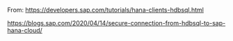 From: https://developers.sap.com/tutorials/hana-clients-hdbsql.html


https://blogs.sap.com/2020/04/14/secure-connection-from-hdbsql-to-sap-hana-cloud/

